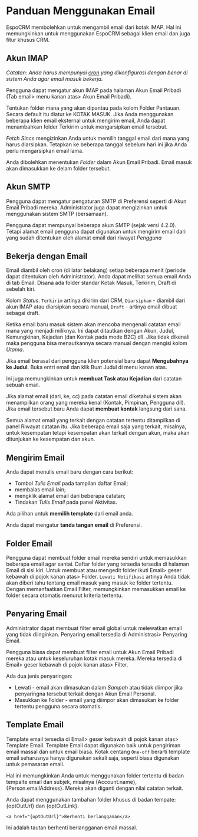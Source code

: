 # Panduan Menggunakan Email

EspoCRM membolehkan untuk mengambil email dari kotak IMAP. Hal ini memungkinkan untuk menggunakan EspoCRM sebagai klien email dan juga  fitur khusus CRM.

## Akun IMAP

*Catatan: Anda harus mempunyai [cron](https://github.com/espocrm/documentation/blob/master/administration/server-configuration.md#setup-a-crontab) yang dikonfigurasi dengan benar di sistem Anda agar email masuk bekerja.*

Pengguna dapat mengatur akun IMAP pada halaman Akun Email Pribadi (Tab email> menu kanan atas> Akun Email Pribadi).

Tentukan folder mana yang akan dipantau pada kolom Folder Pantauan. Secara default itu diatur ke KOTAK MASUK. Jika Anda menggunakan beberapa klien email eksternal untuk mengirim email, Anda dapat menambahkan folder Terkirim untuk mengarsipkan email tersebut.

*Fetch Since* mengizinkan Anda untuk memilih tanggal email dari mana yang harus diarsipkan. Tetapkan ke beberapa tanggal sebelum hari ini jika Anda perlu mengarsipkan email lama.

Anda dibolehkan menentukan *Folder* dalam Akun Email Pribadi. Email masuk akan dimasukkan ke delam folder tersebut.

## Akun SMTP

Pengguna dapat mengatur pengaturan SMTP di Preferensi seperti di Akun Email Pribadi mereka. Administrator juga dapat mengizinkan untuk menggunakan sistem SMTP (bersamaan).

Pengguna dapat mempunyai beberapa akun SMTP (sejak versi 4.2.0). Tetapi alamat email pengguna dapat digunakan untuk mengirim email dari yang sudah ditentukan oleh alamat email dari riwayat *Pengguna*

## Bekerja dengan Email

Email diambil oleh cron (di latar belakang) setiap beberapa menit (periode dapat ditentukan oleh Administrator).
Anda dapat melihat semua email Anda di tab Email. Disana ada folder standar Kotak Masuk, Terkirim, Draft di sebelah kiri.

Kolom *Status*. `Terkirim` artinya dikirim dari CRM, `Diarsipkan` - diambil dari akun IMAP atau diarsipkan secara manual, `Draft` - artinya email dibuat sebagai draft.

Ketika email baru masuk sistem akan mencoba mengenali catatan email mana yang menjadi miliknya. Ini dapat ditautkan dengan Akun, Judul, Kemungkinan, Kejadian (dan Kontak pada mode B2C) dll. Jika tidak dikenali maka pengguna bisa menautkannya secara manual dengan mengisi kolom *Utama*.

Jika email berasal dari pengguna klien potensial baru dapat **Mengubahnya ke Judul**. Buka entri email dan klik Buat Judul di menu kanan atas.

Ini juga memungkinkan untuk **membuat Task atau Kejadian** dari catatan sebuah email.

Jika alamat email (dari, ke, cc) pada catatan email diketahui sistem akan menampilkan orang yang mereka kenal (Kontak, Pimpinan, Pengguna dll). Jika email tersebut baru Anda dapat **membuat kontak** langsung dari sana.

Semua alamat email yang terkait dengan catatan tertentu ditampilkan di panel Riwayat catatan itu. Jika beberapa email saja yang terkait, misalnya, untuk kesempatan tetapi kesempatan akan terkait dengan akun, maka akan ditunjukan ke kesempatan dan akun.

## Mengirim Email

Anda dapat menulis email baru dengan cara berikut:
* Tombol *Tulis Email* pada tampilan daftar Email;
* membalas email lain;
* mengklik alamat email dari beberapa catatan;
* Tindakan *Tulis Email* pada panel Aktivitas.

Ada pilihan untuk **memilih template** dari email anda.

Anda dapat mengatur **tanda tangan email** di Preferensi.

## Folder Email

Pengguna dapat membuat folder email mereka sendiri untuk memasukkan beberapa email agar santai. Daftar folder yang tersedia tersedia di halaman Email di sisi kiri. Untuk membuat atau mengedit folder ikuti Email> geser kebawah di pojok kanan atas> Folder. `Lewati Notifikasi` artinya Anda tidak akan diberi tahu tentang email masuk yang masuk ke folder tertentu. Dengan memanfaatkan Email Filter, memungkinkan memasukkan email ke folder secara otomatis menurut kriteria tertentu.

## Penyaring Email

Administrator dapat membuat filter email global untuk melewatkan email yang tidak diinginkan. Penyaring email tersedia di Administrasi> Penyaring Email.

Pengguna biasa dapat membuat filter email untuk Akun Email Pribadi mereka atau untuk keseluruhan kotak masuk mereka. Mereka tersedia di Email> geser kebawah di pojok kanan atas> Filter.

Ada dua jenis penyaringan:
* Lewati - email akan dimasukan dalam *Sampah* atau tidak diimpor jika penyaringna tersebut terkait dengan Akun Email Personal.
* Masukkan ke Folder - email yang diimpor akan dimasukan ke folder tertentu pengguna secara otomatis.

## Template Email

Template email tersedia di Email> geser kebawah di pojok kanan atas> Template Email. Template Email dapat digunakan baik untuk pengiriman email massal dan untuk email biasa. Kotak centang `One-off` berarti template email seharusnya hanya digunakan sekali saja, seperti biasa digunakan untuk pemasaran email.

Hal ini memungkinkan Anda untuk menggunakan folder tertentu di badan tempalte email dan subjek, misalnya {Account.name}, {Person.emailAddress}. Mereka akan diganti dengan nilai catatan terkait.

Anda dapat menggunakan tambahan folder khusus di badan tempate: {optOutUrl} dan {optOutLink}.
```
<a href="{optOutUrl}">Berhenti berlangganan</a>
```
Ini adalah tautan berhenti berlangganan email massal.
